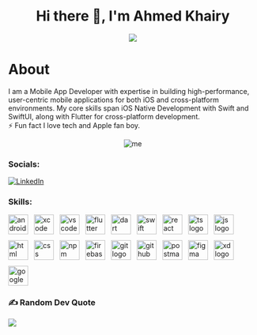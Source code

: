 <h1 align="center">Hi there 👋, I'm Ahmed Khairy</h1>
<p align="center"> <img src="https://readme-typing-svg.herokuapp.com?lines=Welcome+to+my+GitHub+Profile+🧑‍💻" /> </p>

# About
I am a Mobile App Developer with expertise in building high-performance, user-centric mobile applications for both iOS and cross-platform environments. My core skills span iOS Native Development with Swift and SwiftUI, along with Flutter for cross-platform development.
<br>⚡ Fun fact I love tech and Apple fan boy.

<div align="center">
  <img src="https://i.giphy.com/media/v1.Y2lkPTc5MGI3NjExY3g0czM5bzIwZm5reXhqdXhzaGNsdGQ1NjRhdGt3dDU0aGJ5Z3VucSZlcD12MV9pbnRlcm5hbF9naWZfYnlfaWQmY3Q9Zw/oMLJaPmbUnoC4/giphy.gif" alt="me" />
</div>

### Socials:
[![LinkedIn](https://img.shields.io/badge/LinkedIn-%230077B5.svg?logo=linkedin&logoColor=white)](https://linkedin.com/in/ahmed-khairy-211083214) 

### Skills: 
<div align="left" style="display: flex; flex-wrap: wrap; gap: 12px;">
  <img src="https://skillicons.dev/icons?i=androidstudio" height="40" alt="androidstudio logo" />
  <img src="https://cdn.simpleicons.org/xcode/147EFB" height="40" alt="xcode logo" />
  <img src="https://skillicons.dev/icons?i=vscode" height="40" alt="vscode logo" />
  <img src="https://skillicons.dev/icons?i=flutter" height="40" alt="flutter logo" />
  <img src="https://skillicons.dev/icons?i=dart" height="40" alt="dart logo" />
  <img src="https://skillicons.dev/icons?i=swift" height="40" alt="swift logo" />
  <img src="https://skillicons.dev/icons?i=react" height="40" alt="react logo" />
  <img src="https://skillicons.dev/icons?i=ts" height="40" alt="ts logo" />
  <img src="https://skillicons.dev/icons?i=js" height="40" alt="js logo" />
  <img src="https://skillicons.dev/icons?i=html" height="40" alt="html logo" />
  <img src="https://skillicons.dev/icons?i=css" height="40" alt="css logo" />
  <img src="https://skillicons.dev/icons?i=npm" height="40" alt="npm logo" />
  <img src="https://skillicons.dev/icons?i=firebase" height="40" alt="firebase logo" />
  <img src="https://skillicons.dev/icons?i=git" height="40" alt="git logo" />
  <img src="https://skillicons.dev/icons?i=github" height="40" alt="github logo" />
  <img src="https://skillicons.dev/icons?i=postman" height="40" alt="postman logo" />
  <img src="https://skillicons.dev/icons?i=figma" height="40" alt="figma logo" />
  <img src="https://skillicons.dev/icons?i=xd" height="40" alt="xd logo" />
  <img src="https://skillicons.dev/icons?i=gcp" height="40" alt="googlecloud logo" />
</div>

### ✍️ Random Dev Quote
![](https://quotes-github-readme.vercel.app/api?type=horizontal&theme=radical)

<!-- Proudly created with GPRM ( https://gprm.itsvg.in ) -->
